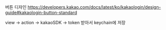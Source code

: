 버튼 디자인
https://developers.kakao.com/docs/latest/ko/kakaologin/design-guide#kakaologin-button-standard

view -> action -> kakaoSDK -> token 받아서 keychain에 저장